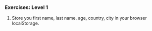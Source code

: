 ### Exercises: Level 1

1. Store you first name, last name, age, country, city in your browser localStorage.
